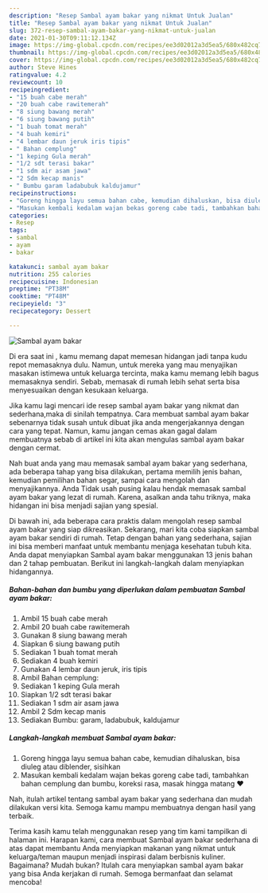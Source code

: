 ```yaml
---
description: "Resep Sambal ayam bakar yang nikmat Untuk Jualan"
title: "Resep Sambal ayam bakar yang nikmat Untuk Jualan"
slug: 372-resep-sambal-ayam-bakar-yang-nikmat-untuk-jualan
date: 2021-01-30T09:11:12.134Z
image: https://img-global.cpcdn.com/recipes/ee3d02012a3d5ea5/680x482cq70/sambal-ayam-bakar-foto-resep-utama.jpg
thumbnail: https://img-global.cpcdn.com/recipes/ee3d02012a3d5ea5/680x482cq70/sambal-ayam-bakar-foto-resep-utama.jpg
cover: https://img-global.cpcdn.com/recipes/ee3d02012a3d5ea5/680x482cq70/sambal-ayam-bakar-foto-resep-utama.jpg
author: Steve Hines
ratingvalue: 4.2
reviewcount: 10
recipeingredient:
- "15 buah cabe merah"
- "20 buah cabe rawitemerah"
- "8 siung bawang merah"
- "6 siung bawang putih"
- "1 buah tomat merah"
- "4 buah kemiri"
- "4 lembar daun jeruk iris tipis"
- " Bahan cemplung"
- "1 keping Gula merah"
- "1/2 sdt terasi bakar"
- "1 sdm air asam jawa"
- "2 Sdm kecap manis"
- " Bumbu garam ladabubuk kaldujamur"
recipeinstructions:
- "Goreng hingga layu semua bahan cabe, kemudian dihaluskan, bisa diuleg atau diblender, sisihkan"
- "Masukan kembali kedalam wajan bekas goreng cabe tadi, tambahkan bahan cemplung dan bumbu, koreksi rasa, masak hingga matang ❤️"
categories:
- Resep
tags:
- sambal
- ayam
- bakar

katakunci: sambal ayam bakar 
nutrition: 255 calories
recipecuisine: Indonesian
preptime: "PT38M"
cooktime: "PT48M"
recipeyield: "3"
recipecategory: Dessert

---
```



![Sambal ayam bakar](https://img-global.cpcdn.com/recipes/ee3d02012a3d5ea5/680x482cq70/sambal-ayam-bakar-foto-resep-utama.jpg)

Di era  saat ini , kamu memang dapat memesan hidangan jadi tanpa kudu repot memasaknya dulu. Namun, untuk mereka yang mau menyajikan masakan istimewa untuk keluarga tercinta, maka kamu memang lebih bagus memasaknya sendiri. Sebab, memasak di rumah lebih sehat serta bisa menyesuaikan dengan kesukaan keluarga.

Jika kamu lagi mencari ide resep sambal ayam bakar yang nikmat dan sederhana,maka di sinilah tempatnya. Cara membuat sambal ayam bakar  sebenarnya tidak susah untuk dibuat jika anda mengerjakannya dengan cara yang tepat. Namun, kamu jangan cemas akan gagal dalam membuatnya 
sebab di artikel ini kita akan mengulas sambal ayam bakar dengan cermat.  



Nah buat anda yang mau memasak sambal ayam bakar yang sederhana, ada beberapa tahap yang bisa dilakukan, pertama memilih jenis bahan, kemudian pemilihan bahan segar, sampai cara mengolah dan menyajikannya. Anda Tidak usah pusing kalau hendak memasak sambal ayam bakar yang lezat di rumah. Karena, asalkan anda  tahu triknya, maka hidangan ini bisa menjadi sajian yang spesial.

Di bawah ini, ada beberapa cara praktis  dalam mengolah resep sambal ayam bakar yang siap dikreasikan. Sekarang, mari kita coba siapkan sambal ayam bakar sendiri di rumah. Tetap dengan bahan yang sederhana, sajian ini bisa memberi manfaat untuk membantu menjaga kesehatan tubuh kita. Anda dapat menyiapkan Sambal ayam bakar menggunakan 13 jenis bahan dan 2 tahap pembuatan. Berikut ini langkah-langkah dalam menyiapkan hidangannya.

<!--inarticleads1-->

##### Bahan-bahan dan bumbu yang diperlukan dalam pembuatan Sambal ayam bakar:

1. Ambil 15 buah cabe merah
1. Ambil 20 buah cabe rawitemerah
1. Gunakan 8 siung bawang merah
1. Siapkan 6 siung bawang putih
1. Sediakan 1 buah tomat merah
1. Sediakan 4 buah kemiri
1. Gunakan 4 lembar daun jeruk, iris tipis
1. Ambil  Bahan cemplung:
1. Sediakan 1 keping Gula merah
1. Siapkan 1/2 sdt terasi bakar
1. Sediakan 1 sdm air asam jawa
1. Ambil 2 Sdm kecap manis
1. Sediakan  Bumbu: garam, ladabubuk, kaldujamur




<!--inarticleads2-->

##### Langkah-langkah membuat Sambal ayam bakar:

1. Goreng hingga layu semua bahan cabe, kemudian dihaluskan, bisa diuleg atau diblender, sisihkan
1. Masukan kembali kedalam wajan bekas goreng cabe tadi, tambahkan bahan cemplung dan bumbu, koreksi rasa, masak hingga matang ❤️




Nah, itulah artikel tentang  sambal ayam bakar  yang sederhana dan mudah dilakukan versi kita. Semoga kamu mampu membuatnya dengan hasil yang terbaik. 

Terima kasih kamu telah menggunakan resep yang tim kami tampilkan di halaman ini. Harapan kami, cara membuat  Sambal ayam bakar sederhana di atas dapat membantu Anda menyiapkan makanan yang nikmat untuk keluarga/teman maupun menjadi inspirasi dalam berbisnis kuliner. Bagaimana? Mudah bukan? Itulah cara menyiapkan sambal ayam bakar yang bisa Anda kerjakan di rumah. Semoga bermanfaat dan selamat mencoba!

